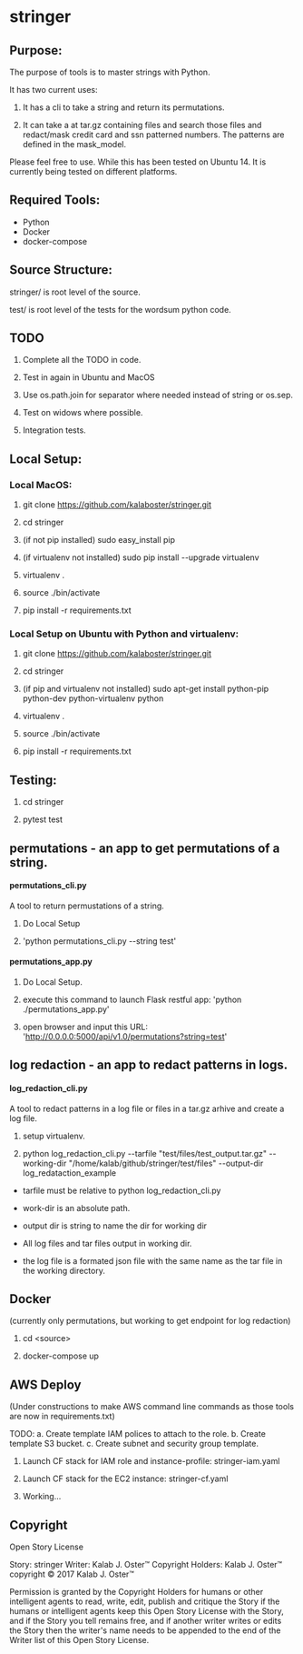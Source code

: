 # stringer

## Purpose:
The purpose of tools is to master strings with Python.

It has two current uses:

1. It has a cli to take a string and return its permutations.

2. It can take a at tar.gz containing files and search those files and redact/mask credit card and ssn patterned numbers.
The patterns are defined in the mask_model.

Please feel free to use. While this has been tested on Ubuntu 14. It is currently being tested on different platforms.


## Required Tools:
 - Python
 - Docker
 - docker-compose


## Source Structure:
stringer/ is root level of the source.

test/ is root level of the tests for the wordsum python code.

## TODO

1. Complete all the TODO in code.

2. Test in again in Ubuntu and MacOS

3. Use os.path.join for separator where needed instead of string or os.sep.

4. Test on widows where possible.

5. Integration tests.

## Local Setup:

### Local MacOS:

1.	git clone https://github.com/kalaboster/stringer.git

2.  cd stringer

3.	(if not pip installed) sudo easy_install pip

4.	(if virtualenv not installed) sudo pip install --upgrade virtualenv

5.	virtualenv .

6.	source ./bin/activate

7.  pip install -r requirements.txt

 

### Local Setup on Ubuntu with Python and virtualenv:

1. git clone https://github.com/kalaboster/stringer.git

2. cd stringer

3. (if pip and virtualenv not installed) sudo apt-get install python-pip python-dev python-virtualenv python

4. virtualenv .

5. source ./bin/activate

6. pip install -r requirements.txt


## Testing:
1.  cd stringer

2.  pytest test

## permutations - an app to get permutations of a string.

#### permutations_cli.py

A tool to return permustations of a string.

1. Do Local Setup

2. 'python permutations_cli.py --string test'

#### permutations_app.py

1. Do Local Setup. 

2. execute this command to launch Flask restful app: 'python ./permutations_app.py'

3. open browser and input this URL: 'http://0.0.0.0:5000/api/v1.0/permutations?string=test'


## log redaction - an app to redact patterns in logs.

#### log_redaction_cli.py

A tool to redact patterns in a log file or files in a tar.gz arhive and create a log file.

1. setup virtualenv.

2. python log_redaction_cli.py --tarfile "test/files/test_output.tar.gz"  --working-dir "/home/kalab/github/stringer/test/files" --output-dir  log_redataction_example

- tarfile must be relative to python log_redaction_cli.py

- work-dir is an absolute path.

- output dir is string to name the dir for working dir

- All log files and tar files output in working dir.

- the log file is a formated json file with the same name as the tar file in the working directory.


## Docker
(currently only permutations, but working to get endpoint for log redaction)

1. cd &lt;source>

2. docker-compose up


## AWS Deploy

(Under constructions to make AWS command line commands as those tools are now in requirements.txt)

TODO:
a. Create template IAM polices to attach to the role.
b. Create template S3 bucket.
c. Create subnet and security group template.

1. Launch CF stack for IAM role and instance-profile: stringer-iam.yaml

2. Launch CF stack for the EC2 instance: stringer-cf.yaml

3. Working...


## Copyright

  Open Story License

  Story: stringer
  Writer: Kalab J. Oster&trade;
  Copyright Holders: Kalab J. Oster&trade;
  copyright &copy; 2017 Kalab J. Oster&trade;

  Permission is granted by the Copyright Holders for humans or other intelligent agents to read, write, edit, publish and critique the Story
  if the humans or intelligent agents keep this Open Story License with the Story,
  and if the Story you tell remains free,
  and if another writer writes or edits the Story then the writer's name needs to be appended to the end of the Writer list of this Open Story License.

